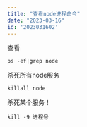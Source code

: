```yaml
---
title: "查看node进程命令"
date: "2023-03-16"
id: '2023031602'
---
```


<p>查看</p>

<pre class="wp-block-code"><code>ps -ef|grep node</code></pre>

<p>杀死所有node服务</p>

<pre class="wp-block-code"><code>killall node</code></pre>

<p>杀死某个服务！</p>

<pre class="wp-block-code"><code>kill -9 进程号</code></pre>
